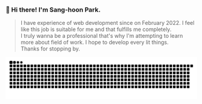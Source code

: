 <!-- 
<img src="https://img.shields.io/badge/Vue.js-4FC08D?style=flat-square&logo=Vue.js&logoColor=white"><img src="https://img.shields.io/badge/React-61DAFB?style=flat-square&logo=React&logoColor=white"> -->

### 👋  Hi there! I'm Sang-hoon Park.<br/>
> I have experience of web development since on February 2022. I feel like this job is suitable for me and that fulfills me completely.</br>
> I truly wanna be a professional that's why I'm attempting to learn more about field of work. I hope to develop every lit things.</br>
> Thanks for stopping by.

![snake svg](https://github.com/iamhoonpark/iamhoonpark/blob/output/github-contribution-grid-snake.svg)
